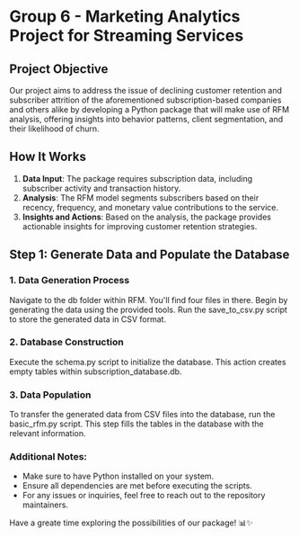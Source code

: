 # Group 6 - Marketing Analytics Project for Streaming Services

## Project Objective

Our project aims to address the issue of declining customer retention and subscriber attrition of the aforementioned subscription-based companies and others alike by developing a Python package that will make use of RFM analysis, offering insights into behavior patterns, client segmentation, and their likelihood of churn.


## How It Works

1. **Data Input**: The package requires subscription data, including subscriber activity and transaction history.
2. **Analysis**: The RFM model segments subscribers based on their recency, frequency, and monetary value contributions to the service.
3. **Insights and Actions**: Based on the analysis, the package provides actionable insights for improving customer retention strategies.


## Step 1: Generate Data and Populate the Database

### 1. Data Generation Process
Navigate to the db folder within RFM. You'll find four files in there. Begin by generating the data using the provided tools. Run the save_to_csv.py script to store the generated data in CSV format.

### 2. Database Construction
Execute the schema.py script to initialize the database. This action creates empty tables within subscription_database.db.

### 3. Data Population
To transfer the generated data from CSV files into the database, run the basic_rfm.py script. This step fills the tables in the database with the relevant information.


### Additional Notes:
* Make sure to have Python installed on your system.
* Ensure all dependencies are met before executing the scripts.
* For any issues or inquiries, feel free to reach out to the repository maintainers.
  
Have a greate time exploring the possibilities of our package! 📊✨
